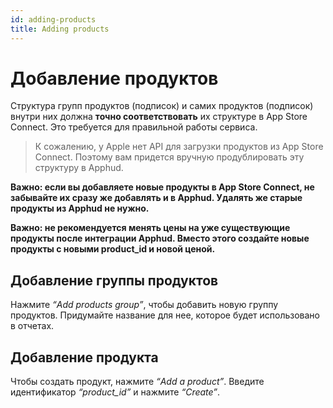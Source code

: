 ```yaml
---
id: adding-products
title: Adding products
---
```

# Добавление продуктов

Структура групп продуктов (подписок) и самих продуктов (подписок) внутри них должна **точно соответствовать** их структуре в App Store Connect. Это требуется для правильной работы сервиса.

> К сожалению, у Apple нет API для загрузки продуктов из App Store Connect. Поэтому вам придется вручную продублировать эту структуру в Apphud.
>

**Важно: если вы добавляете новые продукты в App Store Connect, не забывайте их сразу же добавлять и в Apphud. Удалять же старые продукты из Apphud не нужно.**

**Важно: не рекомендуется менять цены на уже существующие продукты после интеграции Apphud. Вместо этого создайте новые продукты с новыми product_id и новой ценой.**

## Добавление группы продуктов

Нажмите *“Add products group”*, чтобы добавить новую группу продуктов. Придумайте название для нее, которое будет использовано в отчетах.

## Добавление продукта

Чтобы создать продукт, нажмите *“Add a product”*. Введите идентификатор *“product_id”* и нажмите *“Create”*.